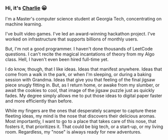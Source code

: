 ### Hi, it's [Charlie](https://charlessliu.com/) :grinning:

I'm a Master's computer science student at Georgia Tech, concentrating on machine learning.

I've built video games. I've led an award-winning hackathon project. I've worked on infrastructure that supports billions of monthly users.

But, I'm not a good programmer. I haven't done thousands of LeetCode questions. I can't recite the magical incantations of theory from my Algo class. Hell, I haven't even been hired full-time yet.

I do know, though, that I like ideas. Ideas that manifest anywhere. Ideas that come from a walk in the park, or when I'm sleeping, or during a baking session with Grandma. Ideas that give you that feeling of the final jigsaw piece snugly fitting in. But, as I return home, or awake from my slumber, or await the cookies to cool, that image of the jigsaw puzzle just as quickly fades. My degree simply allows me to put those ideas to digital paper faster and more efficiently than before.

While my fingers are the ones that desperately scamper to capture these fleeting ideas, my mind is the nose that discovers their delicious aromas. Most importantly, I want to go to a place that takes care of this nose, that fosters it, that prioritizes it. That could be big tech, or a start-up, or my living room. Regardless, my "nose" is always ready for new adventures.

